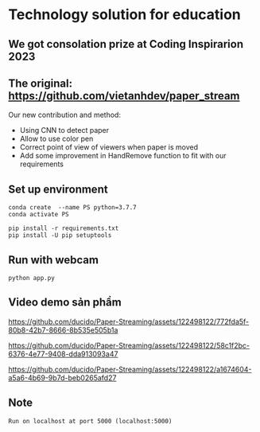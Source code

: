 # Technology solution for education
## We got consolation prize at Coding Inspirarion 2023

## The original: https://github.com/vietanhdev/paper_stream
Our new contribution and method:
- Using CNN to detect paper
- Allow to use color pen
- Correct point of view of viewers when paper is moved
- Add some improvement in HandRemove function to fit with our requirements


## Set up environment
```
conda create  --name PS python=3.7.7
conda activate PS

pip install -r requirements.txt
pip install -U pip setuptools
```
## Run with webcam
```
python app.py
```
## Video demo sản phẩm
https://github.com/ducido/Paper-Streaming/assets/122498122/772fda5f-80b8-42b7-8666-8b535e505b1a


https://github.com/ducido/Paper-Streaming/assets/122498122/58c1f2bc-6376-4e77-9408-dda913093a47



https://github.com/ducido/Paper-Streaming/assets/122498122/a1674604-a5a6-4b69-9b7d-beb0265afd27


## Note
```
Run on localhost at port 5000 (localhost:5000)
```
